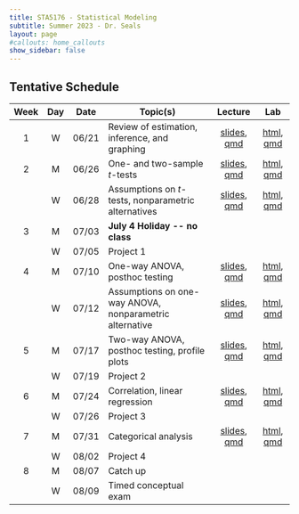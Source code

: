 ```yaml
---
title: STA5176 - Statistical Modeling
subtitle: Summer 2023 - Dr. Seals
layout: page
#callouts: home_callouts
show_sidebar: false
---
```


## Tentative Schedule

| Week | Day | Date  | Topic(s) | Lecture | Lab |
|:-:|:-:|:-:|---------|:---:|:---:|
| 1 | W | 06/21 | Review of estimation, inference, and graphing |  [slides](https://samanthaseals.github.io/STA5176/slides/L01.html), [qmd](https://github.com/samanthaseals/STA5176/blob/main/slides/L01.qmd) | [html](https://samanthaseals.github.io/STA5176/activities/A01.html), [qmd](https://github.com/samanthaseals/STA5176/blob/main/activities/A01.qmd) |
| 2 | M | 06/26 | One- and two-sample *t*-tests | [slides](https://samanthaseals.github.io/STA5176/slides/L02.html), [qmd](https://github.com/samanthaseals/STA5176/blob/main/slides/L02.qmd) | [html](https://samanthaseals.github.io/STA5176/activities/A02.html), [qmd](https://github.com/samanthaseals/STA5176/blob/main/activities/A02.qmd) | 
|   | W | 06/28 | Assumptions on *t*-tests, nonparametric alternatives | [slides](https://samanthaseals.github.io/STA5176/slides/L03.html), [qmd](https://github.com/samanthaseals/STA5176/blob/main/slides/L03.qmd) | [html](https://samanthaseals.github.io/STA5176/activities/A03.html), [qmd](https://github.com/samanthaseals/STA5176/blob/main/activities/A03.qmd) | 
| 3 | M | 07/03 | **July 4 Holiday -- no class** | | | 
|   | W | 07/05 | Project 1 | | | 
| 4 | M | 07/10 | One-way ANOVA, posthoc testing | [slides](https://samanthaseals.github.io/STA5176/slides/L04.html), [qmd](https://github.com/samanthaseals/STA5176/blob/main/slides/L04.qmd) | [html](https://samanthaseals.github.io/STA5176/activities/A04.html), [qmd](https://github.com/samanthaseals/STA5176/blob/main/activities/A04.qmd) |
|   | W | 07/12 | Assumptions on one-way ANOVA, nonparametric alternative | [slides](https://samanthaseals.github.io/STA5176/slides/L05.html), [qmd](https://github.com/samanthaseals/STA5176/blob/main/slides/L05.qmd) | [html](https://samanthaseals.github.io/STA5176/activities/A05.html), [qmd](https://github.com/samanthaseals/STA5176/blob/main/activities/A05.qmd) |
| 5 | M | 07/17 | Two-way ANOVA, posthoc testing, profile plots | [slides](https://samanthaseals.github.io/STA5176/slides/L06.html), [qmd](https://github.com/samanthaseals/STA5176/blob/main/slides/L06.qmd) | [html](https://samanthaseals.github.io/STA5176/activities/A06.html), [qmd](https://github.com/samanthaseals/STA5176/blob/main/activities/A06.qmd) |
|   | W | 07/19 | Project 2 | | |
| 6 | M | 07/24 | Correlation, linear regression | [slides](https://samanthaseals.github.io/STA5176/slides/L07.html), [qmd](https://github.com/samanthaseals/STA5176/blob/main/slides/L07.qmd) | [html](https://samanthaseals.github.io/STA5176/activities/A07.html), [qmd](https://github.com/samanthaseals/STA5176/blob/main/activities/A07.qmd) | 
|   | W | 07/26 | Project 3 | | |
| 7 | M | 07/31 | Categorical analysis | [slides](https://samanthaseals.github.io/STA5176/slides/L08.html), [qmd](https://github.com/samanthaseals/STA5176/blob/main/slides/L08.qmd) | [html](https://samanthaseals.github.io/STA5176/activities/A08.html), [qmd](https://github.com/samanthaseals/STA5176/blob/main/activities/A08.qmd) |
|   | W | 08/02 | Project 4 | | | 
| 8 | M | 08/07 | Catch up | | | 
|   | W | 08/09 | Timed conceptual exam | | | 

